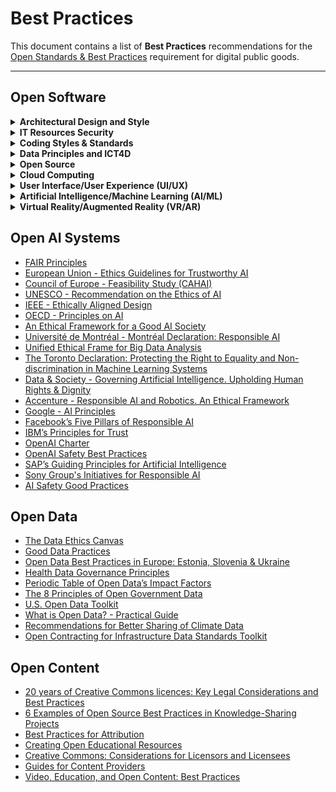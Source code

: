 # Best Practices

This document contains a list of **Best Practices** recommendations for the [Open Standards & Best Practices](https://github.com/DPGAlliance/dpg-resources/wiki/8.-Open-Standards-%26-Best-Practices) requirement for digital public goods.

---

## Open Software

<details>
<summary><b>Architectural Design and Style</b></summary>
<br />

- [Architectural Principles](https://docs.altinn.studio/teknologi/altinnstudio/architecture/principles)
- Modularity and Maintainability
- Reusability and Extensibility
- Accountability & Non-Reputability
- Security & Consented Access
- Universal Access & Open APIs
- Microservices Architecture
- SOLID Principles of Object-Oriented Programming
- Software Development Life Cycle (SDLC)
- Multitier Architecture
- Model–View–Controller
- Representational State Transfer (REST)
- Publish-Subscribe
- Client–Server
- Monolithic Application
- Service–Oriented
- Component-Based
- Peer–To–Peer
- Asynchronous Messaging
- Event–Driven
- Database–Centric
- Sensor–Controller–Actuator
- Cloud Computing Patterns

</details>

<details>
<summary><b>IT Resources Security</b></summary>
<br />

- Create strong passwords for username/ password authentication.
- Enable Multi-factor authentication (MFA).
- Enable resource access authorization (i.e. access control rights/ permissions).
- Leverage IT auditing.
- Protect data at rest (data encryption, using a firewall, antivirus protection, schedule backups).
- Protect data in transit (encrypt data in transit using TLS/SSL, authenticate data integrity using TLS/SSL, use X.509 certificates to authenticate the remote end).

</details>

<details>
<summary><b>Coding Styles & Standards</b></summary>
<br />

- [PSR-12: Extended Coding Style](https://php-fig.org/psr/psr-12)
- [PEP 8](https://python.org/dev/peps/pep-0008)
- [Google Style Guide](https://google.github.io/styleguide)
- [Airbnb's JavaScript Style Guide](https://github.com/airbnb/javascript)
- [Airbnb's Ruby Style Guide](https://airbnb.io/projects/ruby)

</details>

<details>
<summary><b>Data Principles and ICT4D</b></summary>
<br />

- [FAIR Principles](https://go-fair.org/fair-principles)
- [The Best Practices in the Use of ICTs in Development](https://ictworks.org/the-best-practices-in-the-use-of-icts-in-development-are)

</details>

<details>
<summary><b>Open Source</b></summary>
<br />

- [Best practices For Open Source Maintainers](https://opensource.guide/best-practices)
- [OpenSSF Best Practices Badge Program](https://bestpractices.coreinfrastructure.org/en)
- [Google Open Source](https://opensource.google/docs)
- [Open Source Tips](https://eddiejaoude.github.io/book-open-source-tips)
- [Standard for Public Code](https://standard.publiccode.net/)

</details>

<details>
<summary><b>Cloud Computing</b></summary>
<br />

- [AWS Best Practices For Cloud Environments](https://aws.amazon.com/blogs/publicsector/aws-well-architected-framework-best-practices-for-building-and-deploying-an-optimized-cloud-environment/)
- [Google Best Practices For Enterprise Organizations Leveraging Cloud](https://cloud.google.com/docs/enterprise/best-practices-for-enterprise-organizations)
- [Azure Best Practices in Cloud Applications](https://docs.microsoft.com/en-us/azure/architecture/best-practices/index-best-practices)
- [Design Principles For Azure Applications](https://docs.microsoft.com/en-us/azure/architecture/guide/design-principles/)

</details>

<details>
<summary><b>User Interface/User Experience (UI/UX)</b></summary>
<br />

- [Human Centred Design Principles](https://jnd.org/the-four-fundamental-principles-ofhuman-centered-design/)
- [Material Design](https://material.io/design/guidelines-overview)
- [Accessibility Testing for Websites and Software](https://section508.gov/test/web-software/)

</details>

<details>
<summary><b>Artificial Intelligence/Machine Learning (AI/ML)</b></summary>
<br />

- [Google Responsible AI Practices](https://ai.google/responsibilities/responsible-ai-practices)
- [Google Best Practices for ML Engineering](https://developers.google.com/machine-learning/guides/rules-of-ml)
- [Engineering Best Practices for Machine Learning](https://se-ml.github.io/practices)
- [Microsoft Responsible AI Principles and Approach](https://microsoft.com/en-us/ai/principles-and-approach)
- [Facebook Field Guide to Machine Learning](https://research.fb.com/blog/2018/05/the-facebook-field-guide-to-machine-learning-video-series)

</details>

<details>
<summary><b>Virtual Reality/Augmented Reality (VR/AR)</b></summary>
<br />

- [Best Practices & VR Design Principles](https://dummies.com/software/best-practices-and-virtual-reality-design-principles)
- [Creating Engaging VR Content](https://thinkwithgoogle.com/marketing-strategies/video/vr-content-audience-engagement-best-practices)

</details>

## Open AI Systems

- [FAIR Principles](https://go-fair.org/fair-principles/)
- [European Union - Ethics Guidelines for Trustworthy AI](https://digital-strategy.ec.europa.eu/en/library/ethics-guidelines-trustworthy-ai)
- [Council of Europe - Feasibility Study (CAHAI)](https://coe.int/en/web/artificial-intelligence/-/the-feasibility-study-on-ai-legal-standards-adopted-by-cahai)
- [UNESCO - Recommendation on the Ethics of AI](https://unesdoc.unesco.org/ark:/48223/pf0000381137)
- [IEEE - Ethically Aligned Design](https://standards.ieee.org/wp-content/uploads/import/documents/other/ead_v2.pdf)
- [OECD - Principles on AI](https://oecd.ai/en/ai-principles)
- [An Ethical Framework for a Good AI Society](https://link.springer.com/article/10.1007/s11023-018-9482-5)
- [Université de Montréal - Montréal Declaration: Responsible AI](https://recherche.umontreal.ca/english/strategic-initiatives/montreal-declaration-for-a-responsible-ai/)
- [Unified Ethical Frame for Big Data Analysis](https://bigdata.fpf.org/wp-content/uploads/2015/11/IAF-Unified-Ethical-Frame-for-Big-Data-Analysis.pdf)
- [The Toronto Declaration: Protecting the Right to Equality and Non-discrimination in Machine Learning Systems](https://www.accessnow.org/wp-content/uploads/2018/08/The-Toronto-Declaration_ENG_08-2018.pdf)
- [Data & Society - Governing Artificial Intelligence. Upholding Human Rights & Dignity](https://datasociety.net/library/governing-artificial-intelligence/)
- [Accenture - Responsible AI and Robotics. An Ethical Framework](https://www.accenture.com/us-en/services/applied-intelligence/ai-ethics-governance)
- [Google - AI Principles](https://blog.google/technology/ai/ai-principles/)
- [Facebook’s Five Pillars of Responsible AI](https://ai.meta.com/responsible-ai/)
- [IBM’s Principles for Trust](https://ibm.com/policy/trust-principles/)
- [OpenAI Charter](https://openai.com/charter)
- [OpenAI Safety Best Practices](https://platform.openai.com/docs/guides/safety-best-practices/safety-best-practices)
- [SAP’s Guiding Principles for Artificial Intelligence](https://sap.com/documents/2018/09/940c6047-1c7d-0010-87a3-c30de2ffd8ff.html)
- [Sony Group's Initiatives for Responsible AI](https://sony.com/en/SonyInfo/sony_ai/responsible_ai.html)
- [AI Safety Good Practices](https://services.google.com/fh/files/blogs/google_secure_ai_framework_approach.pdf)

## Open Data

- [The Data Ethics Canvas](https://theodi.org/insights/tools/the-data-ethics-canvas-2021)
- [Good Data Practices](https://datadryad.org/stash/best_practices)
- [Open Data Best Practices in Europe: Estonia, Slovenia & Ukraine](https://data.europa.eu/sites/default/files/report/Open_Data_Best_Practices_in_Europe_Estonia_Slovenia_and_Ukraine.pdf)
- [Health Data Governance Principles](https://healthdataprinciples.org/)
- [Periodic Table of Open Data’s Impact Factors](https://odimpact.org/periodic-table.html)
- [The 8 Principles of Open Government Data](https://opengovdata.org)
- [U.S. Open Data Toolkit](https://usopendatatoolkit.org/best-practices-1)
- [What is Open Data? - Practical Guide](https://opendatasoft.com/en/what-is-open-data-practical-guide)
- [Recommendations for Better Sharing of Climate Data](https://creativecommons.org/2024/01/29/recommended-best-practices-for-better-sharing-of-climate-data/)
- [Open Contracting for Infrastructure Data Standards Toolkit](https://standard.open-contracting.org/infrastructure/latest/en)

## Open Content

- [20 years of Creative Commons licences: Key Legal Considerations and Best Practices](https://farrer.co.uk/news-and-insights/twenty-years-of-creative-commons-licences-key-legal-considerations-and-best-practice/)
- [6 Examples of Open Source Best Practices in Knowledge-Sharing Projects](https://opensource.com/article/21/5/open-source-knowledge-sharing)
- [Best Practices for Attribution](https://pressbooks.cuny.edu/cunypressbooksguide/chapter/best-practices-for-attribution/)
- [Creating Open Educational Resources](https://guides.library.vcu.edu/create-oer/reuse)
- [Creative Commons: Considerations for Licensors and Licensees](https://wiki.creativecommons.org/wiki/Considerations_for_licensors_and_licensees)
- [Guides for Content Providers](https://www.openaire.eu/making-your-repository-open)
- [Video, Education, and Open Content: Best Practices](https://opencontent.ccnmtl.columbia.edu/)

